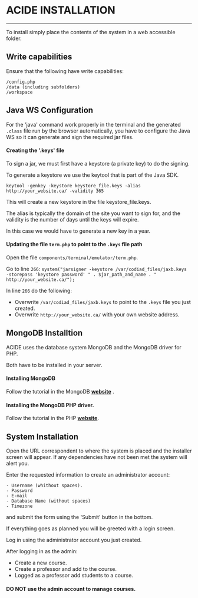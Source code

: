 # ACIDE INSTALLATION
----------------------------------------------------------------------

To install simply place the contents of the system in a web accessible folder.


## Write capabilities

Ensure that the following have write capabilities:

    /config.php
    /data (including subfolders)
    /workspace

## Java WS Configuration

For the 'java' command work properly in the terminal and the generated `.class` file run by the browser automatically, you have to configure the Java WS so it can generate and sign the required jar files.

#### Creating the '.keys' file

To sign a jar, we must first have a keystore (a private key) to do the signing. 

To generate a keystore we use the keytool that is part of the Java SDK.

    keytool -genkey -keystore keystore_file.keys -alias http://your_website.ca/ -validity 365

This will create a new keystore in the file keystore_file.keys. 

The alias is typically the domain of the site you want to sign for, and the validity is the number of days until the keys will expire. 

In this case we would have to generate a new key in a year.


#### Updating the file `term.php` to point to the `.keys` file path

Open the file `components/terminal/emulator/term.php`.

Go to line `266`:
  `system("jarsigner -keystore /var/codiad_files/jaxb.keys -storepass 'keystore password' " . $jar_path_and_name . " http://your_website.ca/");`

In line `266` do the following:
  - Overwrite `/var/codiad_files/jaxb.keys` to point to the `.keys` file you just created.
  - Overwrite `http://your_website.ca/` with your own website address.


## MongoDB Installtion

ACIDE uses the database system MongoDB and the MongoDB driver for PHP. 

Both have to be installed in your server.

#### Installing MongoDB

Follow the tutorial in the MongoDB **[website](http://docs.mongodb.org/manual/tutorial/install-mongodb-on-ubuntu/)** .

#### Installing the MongoDB PHP driver.

Follow the tutorial in the PHP **[website](http://php.net/manual/en/mongo.installation.php)**.

## System Installation
    
Open the URL correspondent to where the system is placed and the
installer screen will appear. If any dependencies have not been met the
system will alert you.

Enter the requested information to create an administrator account:

    - Username (whithout spaces).
    - Password
    - E-mail
    - Database Name (without spaces)
    - Timezone
    
and submit the form using the 'Submit' button in the bottom.
    
If everything goes as planned 
you will be greeted with a login screen.

Log in using the administrator account you just created.

After logging in as the admin:

 - Create a new course.
 - Create a professor and add to the course.
 - Logged as a professor add students to a course.
 
#### DO NOT use the admin account to manage courses.
